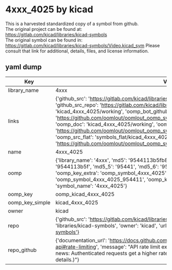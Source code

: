 # 4xxx_4025 by kicad  
This is a harvested standardized copy of a symbol from github.  
The original project can be found at:  
https://gitlab.com/kicad/libraries/kicad-symbols  
The original symbol can be found in:
https://gitlab.com/kicad/libraries/kicad-symbols/Video.kicad_sym
Please consult that link for additional, details, files, and license information.  
## yaml dump  
| Key | Value |  
| --- | --- |  
| library_name | 4xxx |  
| links | {'github_src': 'https://gitlab.com/kicad/libraries/kicad-symbols/Video.kicad_sym', 'github_src_repo': 'https://gitlab.com/kicad/libraries/kicad-symbols', 'oomp_bot': 'kicad_4xxx_4025/working', 'oomp_bot_github': 'https://github.com/oomlout/oomlout_oomp_symbol_bot/tree/main/kicad_4xxx_4025/working', 'oomp_doc': 'kicad_4xxx_4025/working', 'oomp_doc_github': 'https://github.com/oomlout/oomlout_oomp_symbol_doc/tree/main/kicad_4xxx_4025/working', 'oomp_src_flat': 'symbols_flat/kicad_4xxx_4025/working', 'oomp_src_flat_github': 'https://github.com/oomlout/oomlout_oomp_symbol_src/tree/main/kicad_4xxx_4025/working'} |  
| name | 4xxx_4025 |  
| oomp | {'library_name': '4xxx', 'md5': '9544113b5fb894ae476ef6acc3698587', 'md5_10': '9544113b5f', 'md5_5': '95441', 'md5_6': '954411', 'oomp_key': 'oomp_4xxx_4025', 'oomp_key_extra': 'oomp_symbol_4xxx_4025', 'oomp_key_full': 'oomp_symbol_4xxx_4025_954411', 'oomp_key_simple': '4xxx_4025', 'owner_name': 'kicad', 'symbol_name': '4xxx_4025'} |  
| oomp_key | oomp_kicad_4xxx_4025 |  
| oomp_key_simple | kicad_4xxx_4025 |  
| owner | kicad |  
| repo | {'github_src': 'https://gitlab.com/kicad/libraries/kicad-symbols/Video.kicad_sym', 'name': 'libraries/kicad-symbols', 'owner': 'kicad', 'url': 'https://gitlab.com/kicad/libraries/kicad-symbols'} |  
| repo_github | {'documentation_url': 'https://docs.github.com/rest/overview/resources-in-the-rest-api#rate-limiting', 'message': "API rate limit exceeded for 84.66.173.59. (But here's the good news: Authenticated requests get a higher rate limit. Check out the documentation for more details.)"} |  


